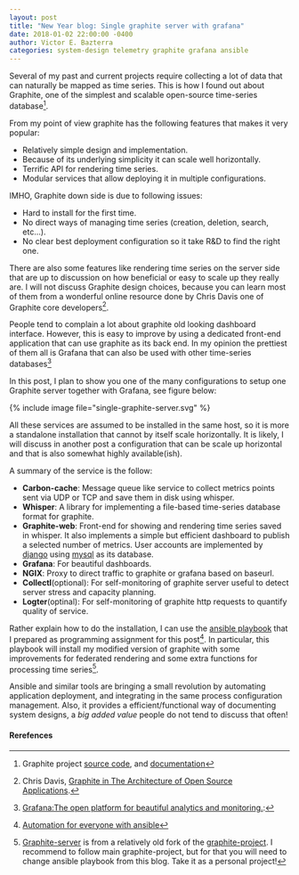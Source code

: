 ```yaml
---
layout: post
title: "New Year blog: Single graphite server with grafana"
date: 2018-01-02 22:00:00 -0400
author: Victor E. Bazterra
categories: system-design telemetry graphite grafana ansible
---
```


Several of my past and current projects require collecting a lot of data that can naturally be mapped as time series. This is how I found out about Graphite, one of the simplest and scalable open-source time-series database[^1].

From my point of view graphite has the following features that makes it very popular:

* Relatively simple design and implementation.
* Because of its underlying simplicity it can scale well horizontally.
* Terrific API for rendering time series.
* Modular services that allow deploying it in multiple configurations.

IMHO, Graphite down side is due to following issues:

* Hard to install for the first time.
* No direct ways of managing time series (creation, deletion, search, etc...).
* No clear best deployment configuration so it take R&D to find the right one.

There are also some features like rendering time series on the server side that are up to discussion on how beneficial or easy to scale up they really are. I will not discuss Graphite design choices, because you can learn most of them from a wonderful online resource done by Chris Davis one of Graphite core developers[^2].

People tend to complain a lot about graphite old looking dashboard interface. However, this is easy to improve by using a dedicated front-end application that can use graphite as its back end. In my opinion the prettiest of them all is Grafana that can also be used with other time-series databases[^3]

In this post, I plan to show you one of the many configurations to setup one Graphite server together with Grafana, see figure below:

{% include image file="single-graphite-server.svg" %}

All these services are assumed to be installed in the same host, so it is more a standalone installation that cannot by itself scale horizontally. It is likely, I will discuss in another post a configuration that can be scale up horizontal and that is also somewhat highly available(ish).

A summary of the service is the follow:

* **Carbon-cache**: Message queue like service to collect metrics points sent via UDP or TCP and save them in disk using whisper.
* **Whisper**: A library for implementing a file-based time-series database format for graphite.
* **Graphite-web**: Front-end for showing and rendering time series saved in whisper. It also implements a simple but efficient dashboard to publish a selected number of metrics. User accounts are implemented by [django](https://www.djangoproject.com/) using [mysql](https://www.mysql.com/) as its database.
* **Grafana**: For beautiful dashboards.
* **NGIX**: Proxy to direct traffic to graphite or grafana based on baseurl.
* **Collectl**(optional): For self-monitoring of graphite server useful to detect server stress and capacity planning.
* **Logter**(optinal): For self-monitoring of graphite http requests to quantify quality of service.  

Rather explain how to do the installation, I can use the [ansible playbook](https://github.com/graphite-server/ansible) that I prepared as programming assignment for this post[^4]. In particular, this playbook will install my modified version of graphite with some improvements for federated rendering and some extra functions for processing time series[^5].

Ansible and similar tools are bringing a small revolution by automating application deployment, and integrating in the same process configuration management. Also, it provides a efficient/functional way of documenting system designs, a *big added value* people do not tend to discuss that often!

#### Rerefences ####

[^1]: Graphite project [source code](https://github.com/graphite-project/), and [documentation](http://graphite-api.readthedocs.io/en/latest/)

[^2]: Chris Davis, [Graphite in The Architecture of Open Source Applications](http://www.aosabook.org/en/graphite.html).

[^3]: [Grafana:The open platform for beautiful analytics and monitoring.](https://grafana.com/):

[^4]: [Automation for everyone with ansible](https://www.ansible.com/)

[^5]: [Graphite-server](https://github.com/graphite-server) is from a relatively old fork of the [graphite-project](https://github.com/graphite-project). I recommend to follow main graphite-project, but for that you will need to change ansible playbook from this blog. Take it as a personal project!

